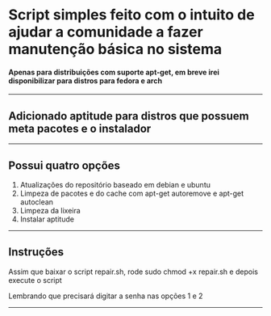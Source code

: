 <h1>Script simples feito com o intuito de ajudar a comunidade a fazer manutenção básica no sistema</h1>
<h4>Apenas para distribuições com suporte apt-get, em breve irei disponibilizar para distros para fedora e arch</h4>
<hr>
<h2>Adicionado aptitude para distros que possuem meta pacotes e o instalador</h2>
<hr>
<h2>Possui quatro opções</h2>
<ol>
  <li>Atualizações do repositório baseado em debian e ubuntu</li>
  <li>Limpeza de pacotes e do cache com apt-get autoremove e apt-get autoclean</li>
  <li>Limpeza da lixeira</li>
  <li>Instalar aptitude</li>
</ol>
<hr>
<h2>Instruções</h2>
<p>Assim que baixar o script repair.sh, rode sudo chmod +x repair.sh e depois execute o script</p>
<p>Lembrando que precisará digitar a senha nas opções 1 e 2</p>
<hr>
